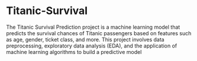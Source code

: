 # Titanic-Survival
The Titanic Survival Prediction project is a machine learning model that predicts the survival chances of Titanic passengers based on features such as age, gender, ticket class, and more. This project involves data preprocessing, exploratory data analysis (EDA), and the application of machine learning algorithms to build a predictive model
